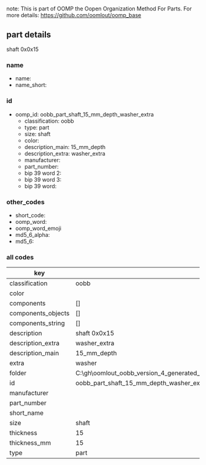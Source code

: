 #   

note: This is part of OOMP the Oopen Organization Method For Parts. For more details: https://github.com/oomlout/oomp_base

##  part details



shaft 0x0x15

### name
* name: 
* name_short: 
### id
* oomp_id: oobb_part_shaft_15_mm_depth_washer_extra
  * classification: oobb
  * type: part
  * size: shaft
  * color: 
  * description_main: 15_mm_depth
  * description_extra: washer_extra
  * manufacturer: 
  * part_number: 
  * bip 39 word 2: 
  * bip 39 word 3: 
  * bip 39 word: 

### other_codes
* short_code: 
* oomp_word: 
* oomp_word_emoji 
* md5_6_alpha: 
* md5_6: 









### all codes 
| key | value |  
| --- | --- |  
| classification | oobb |  
| color |  |  
| components | [] |  
| components_objects | [] |  
| components_string | [] |  
| description | shaft 0x0x15 |  
| description_extra | washer_extra |  
| description_main | 15_mm_depth |  
| extra | washer |  
| folder | C:\gh\oomlout_oobb_version_4_generated_parts\things\oobb_part_shaft_15_mm_depth_washer_extra |  
| id | oobb_part_shaft_15_mm_depth_washer_extra |  
| manufacturer |  |  
| part_number |  |  
| short_name |  |  
| size | shaft |  
| thickness | 15 |  
| thickness_mm | 15 |  
| type | part |  
